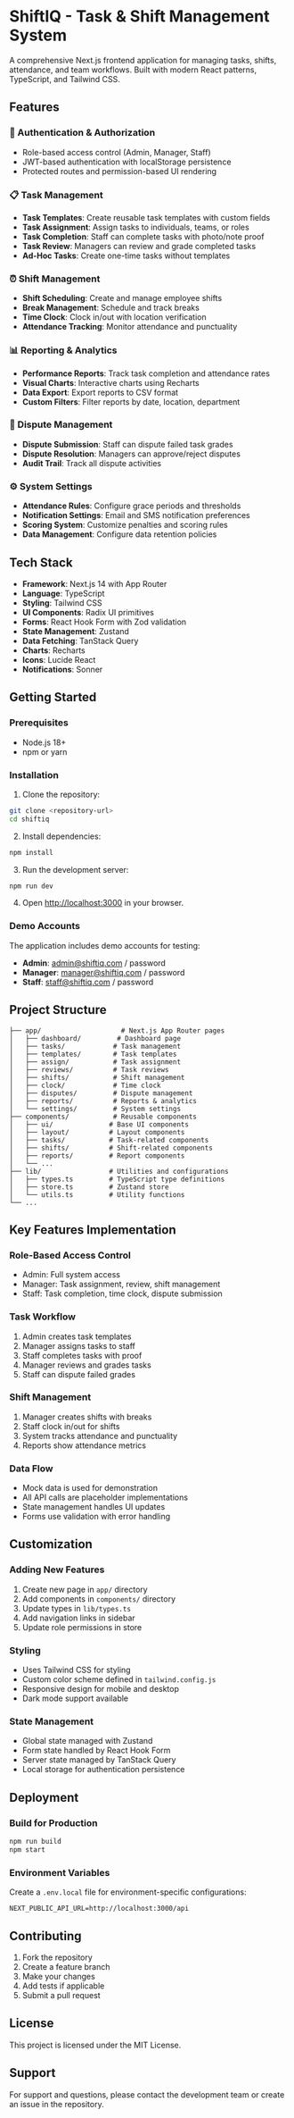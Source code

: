 # ShiftIQ - Task & Shift Management System

A comprehensive Next.js frontend application for managing tasks, shifts, attendance, and team workflows. Built with modern React patterns, TypeScript, and Tailwind CSS.

## Features

### 🔐 Authentication & Authorization

- Role-based access control (Admin, Manager, Staff)
- JWT-based authentication with localStorage persistence
- Protected routes and permission-based UI rendering

### 📋 Task Management

- **Task Templates**: Create reusable task templates with custom fields
- **Task Assignment**: Assign tasks to individuals, teams, or roles
- **Task Completion**: Staff can complete tasks with photo/note proof
- **Task Review**: Managers can review and grade completed tasks
- **Ad-Hoc Tasks**: Create one-time tasks without templates

### ⏰ Shift Management

- **Shift Scheduling**: Create and manage employee shifts
- **Break Management**: Schedule and track breaks
- **Time Clock**: Clock in/out with location verification
- **Attendance Tracking**: Monitor attendance and punctuality

### 📊 Reporting & Analytics

- **Performance Reports**: Track task completion and attendance rates
- **Visual Charts**: Interactive charts using Recharts
- **Data Export**: Export reports to CSV format
- **Custom Filters**: Filter reports by date, location, department

### 🔄 Dispute Management

- **Dispute Submission**: Staff can dispute failed task grades
- **Dispute Resolution**: Managers can approve/reject disputes
- **Audit Trail**: Track all dispute activities

### ⚙️ System Settings

- **Attendance Rules**: Configure grace periods and thresholds
- **Notification Settings**: Email and SMS notification preferences
- **Scoring System**: Customize penalties and scoring rules
- **Data Management**: Configure data retention policies

## Tech Stack

- **Framework**: Next.js 14 with App Router
- **Language**: TypeScript
- **Styling**: Tailwind CSS
- **UI Components**: Radix UI primitives
- **Forms**: React Hook Form with Zod validation
- **State Management**: Zustand
- **Data Fetching**: TanStack Query
- **Charts**: Recharts
- **Icons**: Lucide React
- **Notifications**: Sonner

## Getting Started

### Prerequisites

- Node.js 18+
- npm or yarn

### Installation

1. Clone the repository:

```bash
git clone <repository-url>
cd shiftiq
```

2. Install dependencies:

```bash
npm install
```

3. Run the development server:

```bash
npm run dev
```

4. Open [http://localhost:3000](http://localhost:3000) in your browser.

### Demo Accounts

The application includes demo accounts for testing:

- **Admin**: admin@shiftiq.com / password
- **Manager**: manager@shiftiq.com / password
- **Staff**: staff@shiftiq.com / password

## Project Structure

```
├── app/                    # Next.js App Router pages
│   ├── dashboard/         # Dashboard page
│   ├── tasks/            # Task management
│   ├── templates/        # Task templates
│   ├── assign/           # Task assignment
│   ├── reviews/          # Task reviews
│   ├── shifts/           # Shift management
│   ├── clock/            # Time clock
│   ├── disputes/         # Dispute management
│   ├── reports/          # Reports & analytics
│   └── settings/         # System settings
├── components/           # Reusable components
│   ├── ui/              # Base UI components
│   ├── layout/          # Layout components
│   ├── tasks/           # Task-related components
│   ├── shifts/          # Shift-related components
│   ├── reports/         # Report components
│   └── ...
├── lib/                 # Utilities and configurations
│   ├── types.ts         # TypeScript type definitions
│   ├── store.ts         # Zustand store
│   └── utils.ts         # Utility functions
└── ...
```

## Key Features Implementation

### Role-Based Access Control

- Admin: Full system access
- Manager: Task assignment, review, shift management
- Staff: Task completion, time clock, dispute submission

### Task Workflow

1. Admin creates task templates
2. Manager assigns tasks to staff
3. Staff completes tasks with proof
4. Manager reviews and grades tasks
5. Staff can dispute failed grades

### Shift Management

1. Manager creates shifts with breaks
2. Staff clock in/out for shifts
3. System tracks attendance and punctuality
4. Reports show attendance metrics

### Data Flow

- Mock data is used for demonstration
- All API calls are placeholder implementations
- State management handles UI updates
- Forms use validation with error handling

## Customization

### Adding New Features

1. Create new page in `app/` directory
2. Add components in `components/` directory
3. Update types in `lib/types.ts`
4. Add navigation links in sidebar
5. Update role permissions in store

### Styling

- Uses Tailwind CSS for styling
- Custom color scheme defined in `tailwind.config.js`
- Responsive design for mobile and desktop
- Dark mode support available

### State Management

- Global state managed with Zustand
- Form state handled by React Hook Form
- Server state managed by TanStack Query
- Local storage for authentication persistence

## Deployment

### Build for Production

```bash
npm run build
npm start
```

### Environment Variables

Create a `.env.local` file for environment-specific configurations:

```
NEXT_PUBLIC_API_URL=http://localhost:3000/api
```

## Contributing

1. Fork the repository
2. Create a feature branch
3. Make your changes
4. Add tests if applicable
5. Submit a pull request

## License

This project is licensed under the MIT License.

## Support

For support and questions, please contact the development team or create an issue in the repository.
